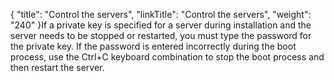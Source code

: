 {
    "title": "Control the servers",
    "linkTitle": "Control the servers",
    "weight": "240"
}If a private key is specified for a server during installation and the server needs to be stopped or restarted, you must type the password for the private key. If the password is entered incorrectly during the boot process, use the Ctrl+C keyboard combination to stop the boot process and then restart the server.
